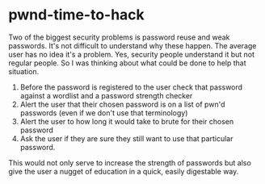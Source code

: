 # pwnd-time-to-hack

Two of the biggest security problems is password reuse and weak passwords. It's not difficult to understand why these happen. The average user has no idea it's a problem. Yes, security people understand it but not regular people. So I was thinking about what could be done to help that situation.

1. Before the password is registered to the user check that password against a wordlist and a password strength checker
2. Alert the user that their chosen password is on a list of pwn'd passwords (even if we don't use that terminology)
3. Alert the user to how long it would take to brute for their chosen password
4. Ask the user if they are sure they still want to use that particular password.

This would not only serve to increase the strength of passwords but also give the user a nugget of education in a quick, easily digestable way.


